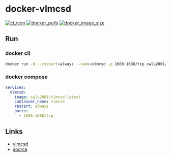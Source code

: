 # docker-vlmcsd
[![ci_icon]][ci_link] [![docker_pulls]][docker_link] [![docker_image_size]][docker_link]

## Run
### docker cli
```bash
docker run -d --restart=always --name=vlmcsd -p 1688:1688/tcp cwlu2001/vlmcsd:latest
```

### docker compose
```yaml
services:
  vlmcsd:
    image: cwlu2001/vlmcsd:latest
    container_name: vlmcsd
    restart: always
    ports:
      - 1688:1688/tcp
```

## Links
+ [vlmcsd](https://github.com/Wind4/vlmcsd)
+ [source](https://github.com/cwlu2001/docker-vlmcsd)


[ci_icon]: https://github.com/cwlu2001/docker-build/actions/workflows/vlmcsd.yml/badge.svg
[ci_link]: https://github.com/cwlu2001/docker-build/actions/workflows/vlmcsd.yml
[docker_pulls]: https://img.shields.io/docker/pulls/cwlu2001/vlmcsd?logo=docker
[docker_image_size]: https://img.shields.io/docker/image-size/cwlu2001/vlmcsd?logo=docker
[docker_link]: https://hub.docker.com/r/cwlu2001/vlmcsd